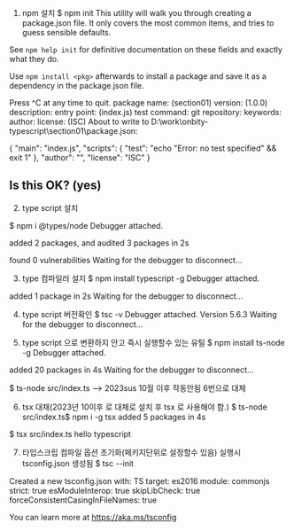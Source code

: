 1. npm 설치
   $ npm init
   This utility will walk you through creating a package.json file.
   It only covers the most common items, and tries to guess sensible defaults.

See `npm help init` for definitive documentation on these fields
and exactly what they do.

Use `npm install <pkg>` afterwards to install a package and
save it as a dependency in the package.json file.

Press ^C at any time to quit.
package name: (section01)
version: (1.0.0)
description:
entry point: (index.js)
test command:
git repository:
keywords:
author:
license: (ISC)
About to write to D:\work\onbity-typescript\section01\package.json:

{
"main": "index.js",
"scripts": {
"test": "echo \"Error: no test specified\" && exit 1"
},
"author": "",
"license": "ISC"
}

## Is this OK? (yes)

2. type script 설치

$ npm i @types/node
Debugger attached.

added 2 packages, and audited 3 packages in 2s

found 0 vulnerabilities
Waiting for the debugger to disconnect...

3. type 컴파일러 설지
   $ npm install typescript -g
   Debugger attached.

added 1 package in 2s
Waiting for the debugger to disconnect...

4. type script 버전확인
   $ tsc -v
   Debugger attached.
   Version 5.6.3
   Waiting for the debugger to disconnect...

5. type script 으로 변환하지 안고 즉시 실행할수 있는 유틸
   $ npm install ts-node -g
   Debugger attached.

added 20 packages in 4s
Waiting for the debugger to disconnect...

$ ts-node src/index.ts --> 2023sus 10월 이후 작동안됨 6번으로 대체

6. tsx 대채(2023년 10이후 로 대체로 설치 후 tsx 로 사용해야 함.)
   $ ts-node src/index.ts$ npm i -g tsx
   added 5 packages in 4s

$ tsx src/index.ts
hello typescript

7. 타입스크립 컴파일 옵션 초기화(페키지단위로 설정할수 있음) 실행시 tsconfig.json 생성됨
   $ tsc --init

Created a new tsconfig.json with: TS
target: es2016
module: commonjs
strict: true
esModuleInterop: true
skipLibCheck: true
forceConsistentCasingInFileNames: true

You can learn more at https://aka.ms/tsconfig
